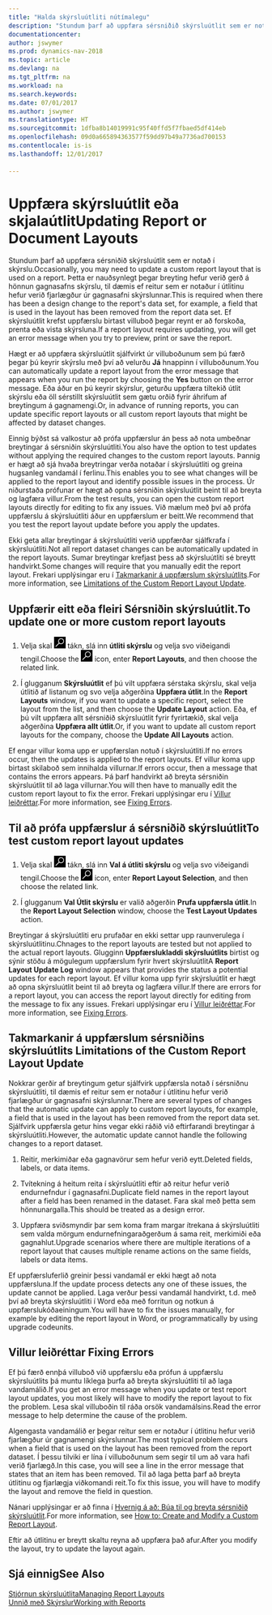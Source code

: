 ```yaml
---
title: "Halda skýrsluútliti nútímalegu"
description: "Stundum þarf að uppfæra sérsniðið skýrsluútlit sem er notað í skýrslu. Þetta er nauðsynlegt þegar breyting hefur verið gerð á hönnun gagnasafns skýrslu, til dæmis ef reitur sem er notaður í útlitinu hefur verið fjarlægður úr gagnasafni skýrslunnar."
documentationcenter: 
author: jswymer
ms.prod: dynamics-nav-2018
ms.topic: article
ms.devlang: na
ms.tgt_pltfrm: na
ms.workload: na
ms.search.keywords: 
ms.date: 07/01/2017
ms.author: jswymer
ms.translationtype: HT
ms.sourcegitcommit: 1dfba8b14019991c95f40ffd5f7fbaed5df414eb
ms.openlocfilehash: 09d0a665894363577f59dd97b49a7736ad700153
ms.contentlocale: is-is
ms.lasthandoff: 12/01/2017

---
```

# <a name="updating-report-or-document-layouts"></a><span data-ttu-id="9e703-104">Uppfæra skýrsluútlit eða skjalaútlit</span><span class="sxs-lookup"><span data-stu-id="9e703-104">Updating Report or Document Layouts</span></span>
<span data-ttu-id="9e703-105">Stundum þarf að uppfæra sérsniðið skýrsluútlit sem er notað í skýrslu.</span><span class="sxs-lookup"><span data-stu-id="9e703-105">Occasionally, you may need to update a custom report layout that is used on a report.</span></span> <span data-ttu-id="9e703-106">Þetta er nauðsynlegt þegar breyting hefur verið gerð á hönnun gagnasafns skýrslu, til dæmis ef reitur sem er notaður í útlitinu hefur verið fjarlægður úr gagnasafni skýrslunnar.</span><span class="sxs-lookup"><span data-stu-id="9e703-106">This is required when there has been a design change to the report's data set, for example, a field that is used in the layout has been removed from the report data set.</span></span> <span data-ttu-id="9e703-107">Ef skýrsluútlit krefst uppfærslu birtast villuboð þegar reynt er að forskoða, prenta eða vista skýrsluna.</span><span class="sxs-lookup"><span data-stu-id="9e703-107">If a report layout requires updating, you will get an error message when you try to preview, print or save the report.</span></span>  
  
<span data-ttu-id="9e703-108">Hægt er að uppfæra skýrsluútlit sjálfvirkt úr villuboðunum sem þú færð þegar þú keyrir skýrslu með því að velurðu **Já** hnappinn í villuboðunum.</span><span class="sxs-lookup"><span data-stu-id="9e703-108">You can automatically update a report layout from the error message that appears when you run the report by choosing the **Yes** button on the error message.</span></span> <span data-ttu-id="9e703-109">Eða áður en þú keyrir skýrslur, geturðu uppfæra tiltekið útlit skýrslu eða öll sérstillt skýrsluútlit sem gætu orðið fyrir áhrifum af breytingum á gagnamengi.</span><span class="sxs-lookup"><span data-stu-id="9e703-109">Or, in advance of running reports, you can update specific report layouts or all custom report layouts that might be affected by dataset changes.</span></span>  
  
<span data-ttu-id="9e703-110">Einnig býðst sá valkostur að prófa uppfærslur án þess að nota umbeðnar breytingar á sérsniðin skýrsluútliti.</span><span class="sxs-lookup"><span data-stu-id="9e703-110">You also have the option to test updates without applying the required changes to the custom report layouts.</span></span> <span data-ttu-id="9e703-111">Þannig er hægt að sjá hvaða breytringar verða notaðar í skýrsluútliti og greina hugsanleg vandamál í ferlinu.</span><span class="sxs-lookup"><span data-stu-id="9e703-111">This enables you to see what changes will be applied to the report layout and identify possible issues in the process.</span></span> <span data-ttu-id="9e703-112">Úr niðurstaða prófunar er hægt að opna sérsniðin skýrsluútlit beint til að breyta og lagfæra villur.</span><span class="sxs-lookup"><span data-stu-id="9e703-112">From the test results, you can open the custom report layouts directly for editing to fix any issues.</span></span> <span data-ttu-id="9e703-113">Við mælum með því að prófa uppfærslu á skýrsluútliti áður en uppfærslum er beitt.</span><span class="sxs-lookup"><span data-stu-id="9e703-113">We recommend that you test the report layout update before you apply the updates.</span></span>  
  
<span data-ttu-id="9e703-114">Ekki geta allar breytingar á skýrsluútliti verið uppfærðar sjálfkrafa í skýrsluútliti.</span><span class="sxs-lookup"><span data-stu-id="9e703-114">Not all report dataset changes can be automatically updated in the report layouts.</span></span> <span data-ttu-id="9e703-115">Sumar breytingar krefjast þess að skýrsluútliti sé breytt handvirkt.</span><span class="sxs-lookup"><span data-stu-id="9e703-115">Some changes will require that you manually edit the report layout.</span></span> <span data-ttu-id="9e703-116">Frekari upplýsingar eru í [Takmarkanir á uppfærslum skýrsluútlits](ui-update-report-layouts.md#UpdateLimitations).</span><span class="sxs-lookup"><span data-stu-id="9e703-116">For more information, see [Limitations of the Custom Report Layout Update](ui-update-report-layouts.md#UpdateLimitations).</span></span>  
  
## <a name="to-update-one-or-more-custom-report-layouts"></a><span data-ttu-id="9e703-117">Uppfærir eitt eða fleiri Sérsniðin skýrsluútlit.</span><span class="sxs-lookup"><span data-stu-id="9e703-117">To update one or more custom report layouts</span></span>  
  
1.  <span data-ttu-id="9e703-118">Velja skal ![Leit að síðu eða skýrslu](media/ui-search/search_small.png "Leit að síðu eða skýrslu táknið") tákn, slá inn **útliti skýrslu** og velja svo viðeigandi tengil.</span><span class="sxs-lookup"><span data-stu-id="9e703-118">Choose the ![Search for Page or Report](media/ui-search/search_small.png "Search for Page or Report icon") icon, enter **Report Layouts**, and then choose the related link.</span></span>  
  
2.  <span data-ttu-id="9e703-119">Í glugganum **Skýrsluútlit** ef þú vilt uppfæra sérstaka skýrslu, skal velja útlitið af listanum og svo velja aðgerðina **Uppfæra útlit**.</span><span class="sxs-lookup"><span data-stu-id="9e703-119">In the **Report Layouts** window, if you want to update a specific report, select the layout from the list, and then choose the **Update Layout** action.</span></span> <span data-ttu-id="9e703-120">Eða, ef þú vilt uppfæra allt sérsniðið skýrsluútlit fyrir fyrirtækið, skal velja aðgerðina **Uppfæra allt útlit**.</span><span class="sxs-lookup"><span data-stu-id="9e703-120">Or, if you want to update all custom report layouts for the company, choose the **Update All Layouts** action.</span></span>  

<span data-ttu-id="9e703-121">Ef engar villur koma upp er uppfærslan notuð í skýrsluútliti.</span><span class="sxs-lookup"><span data-stu-id="9e703-121">If no errors occur, then the updates is applied to the report layouts.</span></span> <span data-ttu-id="9e703-122">Ef villur koma upp birtast skilaboð sem innihalda villurnar.</span><span class="sxs-lookup"><span data-stu-id="9e703-122">If errors occur, then a message that contains the errors appears.</span></span> <span data-ttu-id="9e703-123">Þá þarf handvirkt að breyta sérsniðin skýrsluútlit til að laga villurnar.</span><span class="sxs-lookup"><span data-stu-id="9e703-123">You will then have to manually edit the custom report layout to fix the error.</span></span> <span data-ttu-id="9e703-124">Frekari upplýsingar eru í [Villur leiðréttar](ui-update-report-layouts.md#FixErrors).</span><span class="sxs-lookup"><span data-stu-id="9e703-124">For more information, see [Fixing Errors](ui-update-report-layouts.md#FixErrors).</span></span>  

## <a name="to-test-custom-report-layout-updates"></a><span data-ttu-id="9e703-125">Til að prófa uppfærslur á sérsniðið skýrsluútlit</span><span class="sxs-lookup"><span data-stu-id="9e703-125">To test custom report layout updates</span></span>  
  
1.  <span data-ttu-id="9e703-126">Velja skal ![Leit að síðu eða skýrslu](media/ui-search/search_small.png "Leit að síðu eða skýrslu táknið") tákn, slá inn **Val á útliti skýrslu** og velja svo viðeigandi tengil.</span><span class="sxs-lookup"><span data-stu-id="9e703-126">Choose the ![Search for Page or Report](media/ui-search/search_small.png "Search for Page or Report icon") icon, enter **Report Layout Selection**, and then choose the related link.</span></span>  
  
2.  <span data-ttu-id="9e703-127">Í glugganum **Val Útlit skýrslu** er valið aðgerðin **Prufa uppfærsla útlit**.</span><span class="sxs-lookup"><span data-stu-id="9e703-127">In the **Report Layout Selection** window, choose the **Test Layout Updates** action.</span></span>  
  
 <span data-ttu-id="9e703-128">Breytingar á skýrsluútliti eru prufaðar en ekki settar upp raunverulega í skýrsluútlitinu.</span><span class="sxs-lookup"><span data-stu-id="9e703-128">Chnages to the report layouts are tested but not applied to the actual report layouts.</span></span> <span data-ttu-id="9e703-129">Glugginn **Uppfærslukladdi skýrsluútlits** birtist og sýnir stöðu á mögulegum uppfærslum fyrir hvert skýrsluútlit</span><span class="sxs-lookup"><span data-stu-id="9e703-129">A **Report Layout Update Log** window appears that provides the status a potential updates for each report layout.</span></span> <span data-ttu-id="9e703-130">Ef villur koma upp fyrir skýrsluútlit er hægt að opna skýrsluútlit beint til að breyta og lagfæra villur.</span><span class="sxs-lookup"><span data-stu-id="9e703-130">If there are errors for a report layout, you can access the report layout directly for editing from the message to fix any issues.</span></span> <span data-ttu-id="9e703-131">Frekari upplýsingar eru í [Villur leiðréttar](ui-update-report-layouts.md#FixErrors).</span><span class="sxs-lookup"><span data-stu-id="9e703-131">For more information, see [Fixing Errors](ui-update-report-layouts.md#FixErrors).</span></span>  
  
##  <span data-ttu-id="9e703-132"><a name="UpdateLimitations"></a> Takmarkanir á uppfærslum sérsniðins skýrsluútlits</span><span class="sxs-lookup"><span data-stu-id="9e703-132"><a name="UpdateLimitations"></a> Limitations of the Custom Report Layout Update</span></span>  
 <span data-ttu-id="9e703-133">Nokkrar gerðir af breytingum getur sjálfvirk uppfærsla notað í sérsniðnu skýrsluútliti, til dæmis ef reitur sem er notaður í útlitinu hefur verið fjarlægður úr gagnasafni skýrslunnar.</span><span class="sxs-lookup"><span data-stu-id="9e703-133">There are several types of changes that the automatic update can apply to custom report layouts, for example, a field that is used in the layout has been removed from the report data set.</span></span> <span data-ttu-id="9e703-134">Sjálfvirk uppfærsla getur hins vegar ekki ráðið við eftirfarandi breytingar á skýrsluútliti.</span><span class="sxs-lookup"><span data-stu-id="9e703-134">However, the automatic update cannot handle the following changes to a report dataset.</span></span>  
  
1.  <span data-ttu-id="9e703-135">Reitir, merkimiðar eða gagnavörur sem hefur verið eytt.</span><span class="sxs-lookup"><span data-stu-id="9e703-135">Deleted fields, labels, or data items.</span></span>  
  
2.  <span data-ttu-id="9e703-136">Tvítekning á heitum reita í skýrsluútliti eftir að reitur hefur verið endurnefndur í gagnasafni.</span><span class="sxs-lookup"><span data-stu-id="9e703-136">Duplicate field names in the report layout after a field has been renamed in the dataset.</span></span> <span data-ttu-id="9e703-137">Fara skal með þetta sem hönnunargalla.</span><span class="sxs-lookup"><span data-stu-id="9e703-137">This should be treated as a design error.</span></span>  
  
3.  <span data-ttu-id="9e703-138">Uppfæra sviðsmyndir þar sem koma fram margar ítrekana á skýrsluútliti sem valda mörgum endurnefningaraðgerðum á sama reit, merkimiði eða gagnahlut.</span><span class="sxs-lookup"><span data-stu-id="9e703-138">Upgrade scenarios where there are multiple iterations of a report layout that causes multiple rename actions on the same fields, labels or data items.</span></span>  
  
 <span data-ttu-id="9e703-139">Ef uppfærsluferlið greinir þessi vandamál er ekki hægt að nota uppfærsluna.</span><span class="sxs-lookup"><span data-stu-id="9e703-139">If the update process detects any one of these issues, the update cannot be applied.</span></span> <span data-ttu-id="9e703-140">Laga verður þessi vandamál handvirkt, t.d. með því að breyta skýrsluútliti í Word eða með forritun og notkun á uppfærslukóðaeiningum.</span><span class="sxs-lookup"><span data-stu-id="9e703-140">You will have to fix the issues manually, for example by editing the report layout in Word, or programmatically by using upgrade codeunits.</span></span>  
  
##  <span data-ttu-id="9e703-141"><a name="FixErrors"></a> Villur leiðréttar</span><span class="sxs-lookup"><span data-stu-id="9e703-141"><a name="FixErrors"></a> Fixing Errors</span></span>  
 <span data-ttu-id="9e703-142">Ef þú færð ennþá villuboð við uppfærslu eða prófun á uppfærslu skýrsluútlits þá muntu líklega þurfa að breyta skýrsluútliti til að laga vandamálið.</span><span class="sxs-lookup"><span data-stu-id="9e703-142">If you get an error message when you update or test report layout updates, you most likely will have to modify the report layout to fix the problem.</span></span> <span data-ttu-id="9e703-143">Lesa skal villuboðin til ráða orsök vandamálsins.</span><span class="sxs-lookup"><span data-stu-id="9e703-143">Read the error message to help determine the cause of the problem.</span></span>  
  
 <span data-ttu-id="9e703-144">Algengasta vandamálið er þegar reitur sem er notaður í útlitinu hefur verið fjarlægður úr gagnamengi skýrslunnar.</span><span class="sxs-lookup"><span data-stu-id="9e703-144">The most typical problem occurs when a field that is used on the layout has been removed from the report dataset.</span></span> <span data-ttu-id="9e703-145">Í þessu tilviki er lína í villuboðunum sem segir til um að vara hafi verið fjarlægð.</span><span class="sxs-lookup"><span data-stu-id="9e703-145">In this case, you will see a line in the error message that states that an item has been removed.</span></span> <span data-ttu-id="9e703-146">Til að laga þetta þarf að breyta útlitinu og fjarlægja viðkomandi reit.</span><span class="sxs-lookup"><span data-stu-id="9e703-146">To fix this issue, you will have to modify the layout and remove the field in question.</span></span>  
  
 <span data-ttu-id="9e703-147">Nánari upplýsingar er að finna í [Hvernig á að: Búa til og breyta sérsniðið skýrsluútlit](ui-how-create-custom-report-layout.md#ModifyCustomLayout).</span><span class="sxs-lookup"><span data-stu-id="9e703-147">For more information, see [How to: Create and Modify a Custom Report Layout](ui-how-create-custom-report-layout.md#ModifyCustomLayout).</span></span>  
  
 <span data-ttu-id="9e703-148">Eftir að útlitinu er breytt skaltu reyna að uppfæra það afur.</span><span class="sxs-lookup"><span data-stu-id="9e703-148">After you modify the layout, try to update the layout again.</span></span>  
  
## <a name="see-also"></a><span data-ttu-id="9e703-149">Sjá einnig</span><span class="sxs-lookup"><span data-stu-id="9e703-149">See Also</span></span>  
 [<span data-ttu-id="9e703-150">Stjórnun skýrsluútlita</span><span class="sxs-lookup"><span data-stu-id="9e703-150">Managing Report Layouts</span></span>](ui-manage-report-layouts.md)  
 [<span data-ttu-id="9e703-151">Unnið með Skýrslur</span><span class="sxs-lookup"><span data-stu-id="9e703-151">Working with Reports</span></span>](ui-work-report.md)  
